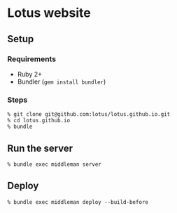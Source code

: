 # Lotus website

## Setup

### Requirements

  * Ruby 2+
  * Bundler (`gem install bundler`)

### Steps

```shell
% git clone git@github.com:lotus/lotus.github.io.git
% cd lotus.github.io
% bundle
```

## Run the server

```shell
% bundle exec middleman server
```

## Deploy

```shell
% bundle exec middleman deploy --build-before
```
